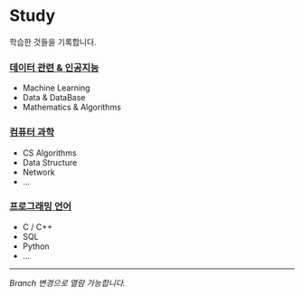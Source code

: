 # Study
학습한 것들을 기록합니다.

### [**데이터 관련 & 인공지능**](https://github.com/CharmStrange/Study/tree/%EC%9D%B8%EA%B3%B5%EC%A7%80%EB%8A%A5)
- Machine Learning
- Data & DataBase
- Mathematics & Algorithms
### [**컴퓨터 과학**](https://github.com/CharmStrange/Study/tree/%EC%BB%B4%ED%93%A8%ED%84%B0_%EA%B3%BC%ED%95%99)
- CS Algorithms
- Data Structure
- Network
- ...
### [**프로그래밍 언어**](https://github.com/CharmStrange/Study/tree/%ED%94%84%EB%A1%9C%EA%B7%B8%EB%9E%98%EB%B0%8D_%EC%96%B8%EC%96%B4)
- C / C++
- SQL
- Python
- ...
- - -
*Branch 변경으로 열람 가능합니다.*
